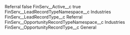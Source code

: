 <?xml version="1.0" encoding="UTF-8"?>
<CustomMetadata xmlns="http://soap.sforce.com/2006/04/metadata" xmlns:xsi="http://www.w3.org/2001/XMLSchema-instance" xmlns:xsd="http://www.w3.org/2001/XMLSchema">
    <label>Referral</label>
    <protected>false</protected>
    <values>
        <field>FinServ__Active__c</field>
        <value xsi:type="xsd:boolean">true</value>
    </values>
    <values>
        <field>FinServ__LeadRecordTypeNamespace__c</field>
        <value xsi:type="xsd:string">Industries</value>
    </values>
    <values>
        <field>FinServ__LeadRecordType__c</field>
        <value xsi:type="xsd:string">Referral</value>
    </values>
    <values>
        <field>FinServ__OpportunityRecordTypeNamespace__c</field>
        <value xsi:type="xsd:string">Industries</value>
    </values>
    <values>
        <field>FinServ__OpportunityRecordType__c</field>
        <value xsi:type="xsd:string">General</value>
    </values>
</CustomMetadata>
